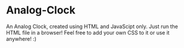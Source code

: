 # Analog-Clock
An Analog Clock, created using HTML and JavaScipt only.
Just run the HTML file in a browser! 
Feel free to add your own CSS to it or use it anywhere!
:)
